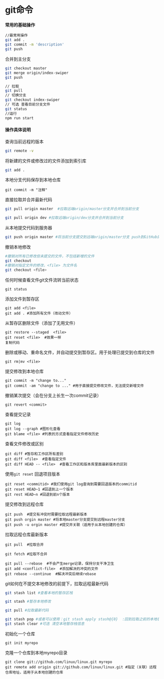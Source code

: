 # git命令



#### 常用的基础操作

```bash
//最常用操作
git add .
git commit -m 'description'
git push
```

合并到主分支

```bash
git checkout master
git merge origin/index-swiper
git push
```

```bash
// 拉取
git pull
// 切换分支
git checkout index-swiper
// 可选 查看目前分支文件
git status
//运行
npm run start

```



#### 操作具体说明

查询当前远程的版本

```bash
git remote -v
```

将新建的文件或修改过的文件添加到索引库

```bash
git add .
```

本地分支代码保存到本地仓库

```
git commit -m "注释"
```

直接拉取并合并最新代码

```bash
git pull origin master  #拉取远端origin/master分支并合并到当前分支

git pull origin dev #拉取远端origin/dev分支并合并到当前分支
```

从本地提交代码到服务器

```bash
git push origin master #将当前分支提交到远端origin/master分支 push到GitHub的文件要求小于100M
```


撤销本地修改
```bash
#撤销对所有已修改但未提交的文件，不包括新增的文件
git checkout 
#撤销对指定文件的修改，<file> 为文件名
git checkout <file>

```

任何时候查看文件git文件流转当前状态

```shell
git status
```

添加文件到暂存区

```shell
git add <file>
git add . #添加所有文件（改动文件）
```

从暂存区删除文件（添加了无用文件）

```shell
git restore --staged  <file>
git reset <file>  #效果一样
复制代码
```

删除或移动、重命名文件，并自动提交到暂存区。用于处理已提交到仓库的文件

```shell
git rm|mv <file>
```

提交修改到本地仓库

```shell
git commit -m "change to..."
git commit -am "change to ..." #用于直接提交修改文件，无法提交新增文件
```

撤销某次提交（会在分支上长生一次commit记录）

```shell
git revert <commit>
```

查看提交记录

```shell
git log
git log --graph #图形化查看
git blame <file> #列表的方式查看指定文件修改历史
```

查看文件修改或区别

```shell
git diff #暂存和工作区所有差别  
git diff <file>  #查看指定文件
git diff HEAD -- <file>  #查看工作区和版本库里面最新版本的区别
```

使用`git reset` 回退项目版本

```shell
git reset <commitid> #我们使用git log查询到需要回退版本的commitid
git reset HEAD~1 #回退到上一个版本
git rest HEAD~n #回退到前n个版本
```

提交修改到远程仓库

```shell
git push  #提交有冲突时需要拉取远程最新版本
git push orgin master #将本地master分支提交到远程master分支
git push -u orgin master #提交并关联（适用于从本地创建的仓库）
```

拉取远程仓库最新版本

```shell
git pull  #拉取合并

git fetch #拉取不合并

git pull --rebase  #不会产生merge记录，保持分支干净卫生
git add <conflict-file>  #添加解决的冲突的文件
git rebase --continue  #解决冲突后继续rebase
```

git如何在不提交本地修改的前提下，拉取远程最新代码

```bash
git stash list #查看本地的暂存区栈

git stash #暂存本地修改

git pull #拉取最新代码

git stash pop #或者可以使用：git stash apply stash@{0}  :回到拉取之前的本地状态；此时若出现文件冲突，酌情解决即可；至于是git stash apply stash@{0} 还是git stash apply stash@{1} ，可以通过 git stash list 查看去确定。
git stash clear #可选 清空本地暂存栈信息
```



初始化一个仓库

```shell
git init myrepo
```

克隆一个仓库到本地myrepo目录

```shell
git clone git://github.com/linux/linux.git myrepo
git remote add origin git://github.com/linux/linux.git #指定（关联）远程仓库地址，适用于从本地创建的仓库
```

